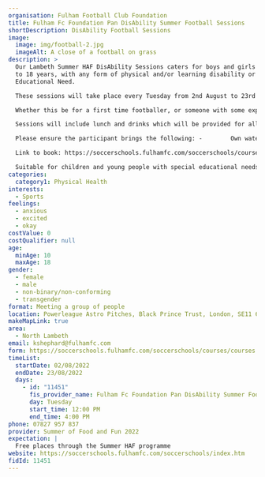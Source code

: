 ```yaml
---
organisation: Fulham Football Club Foundation
title: Fulham Fc Foundation Pan DisAbility Summer Football Sessions
shortDescription: DisAbility Football Sessions
image:
  image: img/football-2.jpg
  imageAlt: A close of a football on grass
description: >
  Our Lambeth Summer HAF DisAbility Sessions caters for boys and girls aged 10
  to 18 years, with any form of physical and/or learning disability or Special
  Educational Need. 

  These sessions will take place every Tuesday from 2nd August to 23rd August 2022 and are Free to attend for those in receipt of free school meals in the Lambeth Borough.

  Whether this be for a first time footballer, or someone with some experience, why not come along and give it a go! On the day, players will be split into groups based on their age and/or ability. All abilities welcome.

  Sessions will include lunch and drinks which will be provided for all participants. If the participant has any specific dietary requirements please ensure you inform us in advance by emailing Katy Shephard, DisAbility Development Office on kshephard@fulhamfc.com

  Please ensure the participant brings the following: -        Own water bottle with name -        Own hand sanitiser with name -        Packed Lunch and Snacks -        Shin pads -        Suitable Clothing / Layers

  Link to book: https://soccerschools.fulhamfc.com/soccerschools/courses/courses.htm?coursesSearch=search&coursePeriodId=1&typeId=&regionId=&venueId=74&gender=

  Suitable for children and young people with special educational needs and disabilities.
categories:
  category1: Physical Health
interests:
  - Sports
feelings:
  - anxious
  - excited
  - okay
costValue: 0
costQualifier: null
age:
  minAge: 10
  maxAge: 18
gender:
  - female
  - male
  - non-binary/non-conforming
  - transgender
format: Meeting a group of people
location: Powerleague Astro Pitches, Black Prince Trust, London, SE11 6AA
makeMapLink: true
area:
  - North Lambeth
email: kshephard@fulhamfc.com
form: https://soccerschools.fulhamfc.com/soccerschools/courses/courses.htm?coursesSearch=search&coursePeriodId=1&typeId=&regionId=&venueId=74&gender=
timeList:
  startDate: 02/08/2022
  endDate: 23/08/2022
  days:
    - id: "11451"
      fis_provider_name: Fulham Fc Foundation Pan DisAbility Summer Football Sessions
      day: Tuesday
      start_time: 12:00 PM
      end_time: 4:00 PM
phone: 07827 957 837
provider: Summer of Food and Fun 2022
expectation: |
  Free places through the Summer HAF programme
website: https://soccerschools.fulhamfc.com/soccerschools/index.htm
fidId: 11451
---
```

